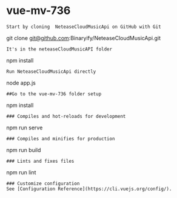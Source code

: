 # vue-mv-736

```
Start by cloning  NeteaseCloudMusicApi on GitHub with Git
```

git clone git@github.com:Binaryify/NeteaseCloudMusicApi.git
```
It's in the neteaseCloudMusicAPI folder
```
npm install
```
Run NeteaseCloudMusicApi directly
```
node app.js
```
##Go to the vue-mv-736 folder setup
```
npm install
```
### Compiles and hot-reloads for development
```
npm run serve
```
### Compiles and minifies for production
```
npm run build
```
### Lints and fixes files
```
npm run lint
```
### Customize configuration
See [Configuration Reference](https://cli.vuejs.org/config/).
